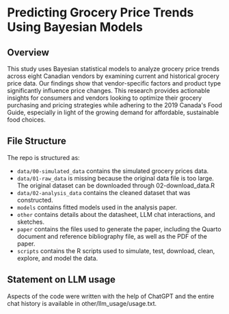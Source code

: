 # Predicting Grocery Price Trends Using Bayesian Models

## Overview
This study uses Bayesian statistical models to analyze grocery price trends across eight Canadian vendors by examining current and historical grocery price data. Our findings show that vendor-specific factors and product type significantly influence price changes. This research provides actionable insights for consumers and vendors looking to optimize their grocery purchasing and pricing strategies while adhering to the 2019 Canada's Food Guide, especially in light of the growing demand for affordable, sustainable food choices.

## File Structure

The repo is structured as:

-   `data/00-simulated_data` contains the simulated grocery prices data.
-   `data/01-raw_data` is missing because the original data file is too large. The original dataset can be downloaded through 02-download_data.R
-   `data/02-analysis_data` contains the cleaned dataset that was constructed.
-   `models` contains fitted models used in the analysis paper. 
-   `other` contains details about the datasheet, LLM chat interactions, and sketches.
-   `paper` contains the files used to generate the paper, including the Quarto document and reference bibliography file, as well as the PDF of the paper. 
-   `scripts` contains the R scripts used to simulate, test, download, clean, explore, and model the data.


## Statement on LLM usage

Aspects of the code were written with the help of ChatGPT and the entire chat history is available in other/llm_usage/usage.txt.
